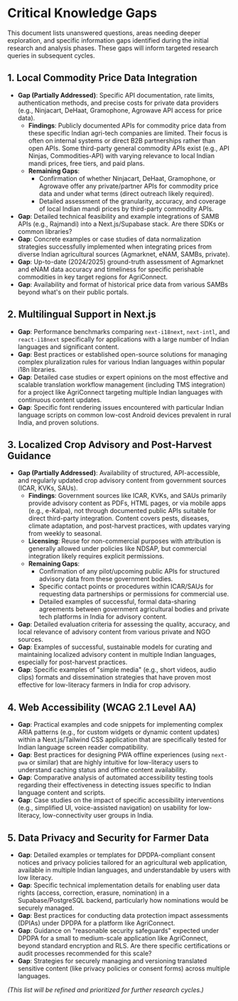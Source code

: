 # Critical Knowledge Gaps

This document lists unanswered questions, areas needing deeper exploration, and specific information gaps identified during the initial research and analysis phases. These gaps will inform targeted research queries in subsequent cycles.

## 1. Local Commodity Price Data Integration

*   **Gap (Partially Addressed)**: Specific API documentation, rate limits, authentication methods, and precise costs for private data providers (e.g., Ninjacart, DeHaat, Gramophone, Agrowave API access for price data).
    *   **Findings**: Publicly documented APIs for commodity price data from these specific Indian agri-tech companies are limited. Their focus is often on internal systems or direct B2B partnerships rather than open APIs. Some third-party general commodity APIs exist (e.g., API Ninjas, Commodities-API) with varying relevance to local Indian mandi prices, free tiers, and paid plans.
    *   **Remaining Gaps**:
        *   Confirmation of whether Ninjacart, DeHaat, Gramophone, or Agrowave offer any private/partner APIs for commodity price data and under what terms (direct outreach likely required).
        *   Detailed assessment of the granularity, accuracy, and coverage of local Indian mandi prices by third-party commodity APIs.
*   **Gap**: Detailed technical feasibility and example integrations of SAMB APIs (e.g., Rajmandi) into a Next.js/Supabase stack. Are there SDKs or common libraries?
*   **Gap**: Concrete examples or case studies of data normalization strategies successfully implemented when integrating prices from diverse Indian agricultural sources (Agmarknet, eNAM, SAMBs, private).
*   **Gap**: Up-to-date (2024/2025) ground-truth assessment of Agmarknet and eNAM data accuracy and timeliness for specific perishable commodities in key target regions for AgriConnect.
*   **Gap**: Availability and format of historical price data from various SAMBs beyond what's on their public portals.

## 2. Multilingual Support in Next.js

*   **Gap**: Performance benchmarks comparing `next-i18next`, `next-intl`, and `react-i18next` specifically for applications with a large number of Indian languages and significant content.
*   **Gap**: Best practices or established open-source solutions for managing complex pluralization rules for various Indian languages within popular i18n libraries.
*   **Gap**: Detailed case studies or expert opinions on the most effective and scalable translation workflow management (including TMS integration) for a project like AgriConnect targeting multiple Indian languages with continuous content updates.
*   **Gap**: Specific font rendering issues encountered with particular Indian language scripts on common low-cost Android devices prevalent in rural India, and proven solutions.

## 3. Localized Crop Advisory and Post-Harvest Guidance

*   **Gap (Partially Addressed)**: Availability of structured, API-accessible, and regularly updated crop advisory content from government sources (ICAR, KVKs, SAUs).
    *   **Findings**: Government sources like ICAR, KVKs, and SAUs primarily provide advisory content as PDFs, HTML pages, or via mobile apps (e.g., e-Kalpa), not through documented public APIs suitable for direct third-party integration. Content covers pests, diseases, climate adaptation, and post-harvest practices, with updates varying from weekly to seasonal.
    *   **Licensing**: Reuse for non-commercial purposes with attribution is generally allowed under policies like NDSAP, but commercial integration likely requires explicit permissions.
    *   **Remaining Gaps**:
        *   Confirmation of any pilot/upcoming public APIs for structured advisory data from these government bodies.
        *   Specific contact points or procedures within ICAR/SAUs for requesting data partnerships or permissions for commercial use.
        *   Detailed examples of successful, formal data-sharing agreements between government agricultural bodies and private tech platforms in India for advisory content.
*   **Gap**: Detailed evaluation criteria for assessing the quality, accuracy, and local relevance of advisory content from various private and NGO sources.
*   **Gap**: Examples of successful, sustainable models for curating and maintaining localized advisory content in multiple Indian languages, especially for post-harvest practices.
*   **Gap**: Specific examples of "simple media" (e.g., short videos, audio clips) formats and dissemination strategies that have proven most effective for low-literacy farmers in India for crop advisory.

## 4. Web Accessibility (WCAG 2.1 Level AA)

*   **Gap**: Practical examples and code snippets for implementing complex ARIA patterns (e.g., for custom widgets or dynamic content updates) within a Next.js/Tailwind CSS application that are specifically tested for Indian language screen reader compatibility.
*   **Gap**: Best practices for designing PWA offline experiences (using `next-pwa` or similar) that are highly intuitive for low-literacy users to understand caching status and offline content availability.
*   **Gap**: Comparative analysis of automated accessibility testing tools regarding their effectiveness in detecting issues specific to Indian language content and scripts.
*   **Gap**: Case studies on the impact of specific accessibility interventions (e.g., simplified UI, voice-assisted navigation) on usability for low-literacy, low-connectivity user groups in India.

## 5. Data Privacy and Security for Farmer Data

*   **Gap**: Detailed examples or templates for DPDPA-compliant consent notices and privacy policies tailored for an agricultural web application, available in multiple Indian languages, and understandable by users with low literacy.
*   **Gap**: Specific technical implementation details for enabling user data rights (access, correction, erasure, nomination) in a Supabase/PostgreSQL backend, particularly how nominations would be securely managed.
*   **Gap**: Best practices for conducting data protection impact assessments (DPIAs) under DPDPA for a platform like AgriConnect.
*   **Gap**: Guidance on "reasonable security safeguards" expected under DPDPA for a small to medium-scale application like AgriConnect, beyond standard encryption and RLS. Are there specific certifications or audit processes recommended for this scale?
*   **Gap**: Strategies for securely managing and versioning translated sensitive content (like privacy policies or consent forms) across multiple languages.

*(This list will be refined and prioritized for further research cycles.)*